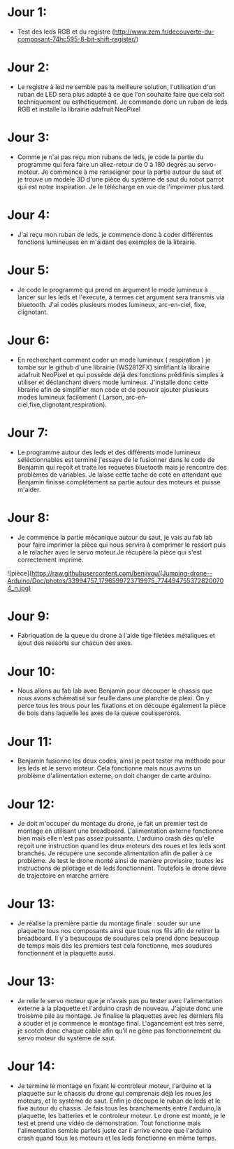 # Jour 1:   
-  Test des leds RGB et du registre (http://www.zem.fr/decouverte-du-composant-74hc595-8-bit-shift-register/)  
# Jour 2:   
-  Le registre à led ne semble pas la meilleure solution, l'utilisation d'un ruban de LED sera plus adapté à ce que l'on souhaite faire que cela soit techniquement ou esthétiquement. Je commande donc un ruban de leds RGB et installe la librairie adafruit NeoPixel
# Jour 3:   
-  Comme je n'ai pas reçu mon rubans de leds, je code la partie du programme qui fera faire un allez-retour de 0 à 180 degrés au servo-moteur. Je commence à me renseigner pour la partie autour du saut et je trouve un modele 3D d'une pièce du système de saut du robot parrot qui est notre inspiration. Je le télécharge en vue de l'imprimer plus tard.
# Jour 4:   
-  J'ai reçu mon ruban de leds, je commence donc à coder différentes fonctions lumineuses en m'aidant des exemples de la librairie.
# Jour 5:   
-  Je code le programme qui prend en argument le mode lumineux à lancer sur les leds et l'execute, à termes cet argument sera transmis via bluetooth. J'ai codés plusieurs modes lumineux, arc-en-ciel, fixe, clignotant. 
# Jour 6:   
-  En recherchant comment coder un mode lumineux ( respiration ) je tombe sur le github d'une librairie (WS2812FX) simlifiant la librairie adafruit NeoPixel et qui possède déjà des fonctions prédifinis simples à utiliser et déclanchant divers mode lumineux. J'installe donc cette librairie afin de simplifier mon code et de pouvoir ajouter plusieurs modes lumineux facilement ( Larson, arc-en-ciel,fixe,clignotant,respiration). 
# Jour 7:   
- Le programme autour des leds et des différents mode lumineux séléctionnables est terminé j'essaye de le fusionner dans le code de Benjamin qui reçoit et traite les requetes bluetooth mais je rencontre des problèmes de variables. Je laisse cette tache de coté en attendant que Benjamin finisse complétement sa partie autour des moteurs et puisse m'aider.
# Jour 8:   
- Je commence la partie mécanique autour du saut, je vais au fab lab pour faire imprimer la pièce qui nous servira à comprimer le ressort puis a le relacher avec le servo moteur.Je récupère la pièce qui s'est correctement imprimé.

![pièce](https://raw.githubusercontent.com/benjivou/(Jumping-drone--Arduino/Doc/photos/33994757_1796599723719975_7744947553728200704_n.jpg)
# Jour 9:   
- Fabriquation de la queue du drone à l'aide tige filetées métaliques et ajout des ressorts sur chacun des axes.
# Jour 10:   
- Nous allons au fab lab avec Benjamin pour découper le chassis que nous avons schématisé sur feuille dans une planche de plexi. On y perce tous les trous pour les fixations et on découpe également la pièce de bois dans laquelle les axes de la queue coulisseronts.
# Jour 11:   
- Benjamin fusionne les deux codes, ainsi je peut tester ma méthode pour les leds et le servo moteur. Cela fonctionne mais nous avons un problème d'alimentation externe, on doit changer de carte arduino. 
# Jour 12:   
- Je doit m'occuper du montage du drone, je fait un premier test de montage en utilisant une breadboard. L'alimentation externe fonctionne bien mais elle n'est pas assez puissante. L'arduino crash dès qu'elle reçoit une instruction quand les deux moteurs des roues et les leds sont branchés. Je récupère une seconde alimentation afin de palier à ce problème. Je test le drone monté ainsi de manière provisoire, toutes les instructions de pilotage et de leds fonctionnent. Toutefois le drone dévie de trajectoire en marche arrière
# Jour 13:   
- Je réalise la première partie du montage finale : souder sur une plaquette tous nos composants ainsi que tous nos fils afin de retirer la breadboard. Il y'a beaucoups de soudures cela prend donc beaucoup de temps mais dès les premiers test cela fonctionne, mes soudures fonctionnent et la plaquette aussi. 
# Jour 13:   
- Je relie le servo moteur que je n'avais pas pu tester avec l'alimentation externe à la plaquette et l'arduino crash de nouveau. J'ajoute donc une troisème pile au montage. Je finalise la plaquettes avec les derniers fils à souder et je commence le montage final.
L'agancement est très serré, je scotch donc chaque cable afin qu'il ne gène pas fonctionnement du servo moteur du système de saut.
# Jour 14:   
- Je termine le montage en fixant le controleur moteur, l'arduino et la plaquette sur le chassis du drone qui comprenais déjà les roues,les moteurs, et le système de saut. Enfin je découpe le ruban de leds et le fixe autour du chassis. Je fais tous les branchements entre l'arduino,la plaquette, les batteries et le controleur moteur. Le drone est monté, je le test et prend une vidéo de démonstration.
Tout fonctionne mais l'alimentation semble parfois juste car il arrive encore que l'arduino crash quand tous les moteurs et les leds fonctionne en même temps. 






